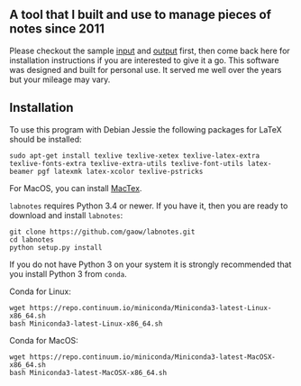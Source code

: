 ## A tool that I built and use to manage pieces of notes since 2011

Please checkout the sample [input](https://github.com/gaow/labnotes/blob/master/vignette/example.notes) and [output](http://bioinformatics.org/labnotes) first, then come back here for installation instructions if you are interested to give it a go. This software was designed and built for personal use. It served me well over the years but your mileage may vary.

## Installation

To use this program with Debian Jessie the following packages for LaTeX should be installed:
```
sudo apt-get install texlive texlive-xetex texlive-latex-extra texlive-fonts-extra texlive-extra-utils texlive-font-utils latex-beamer pgf latexmk latex-xcolor texlive-pstricks
```
For MacOS, you can install [MacTex](http://tug.org/mactex/).

`labnotes` requires Python 3.4 or newer. If you have it, then you are ready to download and install `labnotes`:

```
git clone https://github.com/gaow/labnotes.git
cd labnotes
python setup.py install
```

If you do not have Python 3 on your system it is strongly recommended that you install Python 3 from `conda`.

Conda for Linux:
```
wget https://repo.continuum.io/miniconda/Miniconda3-latest-Linux-x86_64.sh
bash Miniconda3-latest-Linux-x86_64.sh
```

Conda for MacOS:
```
wget https://repo.continuum.io/miniconda/Miniconda3-latest-MacOSX-x86_64.sh
bash Miniconda3-latest-MacOSX-x86_64.sh
```
